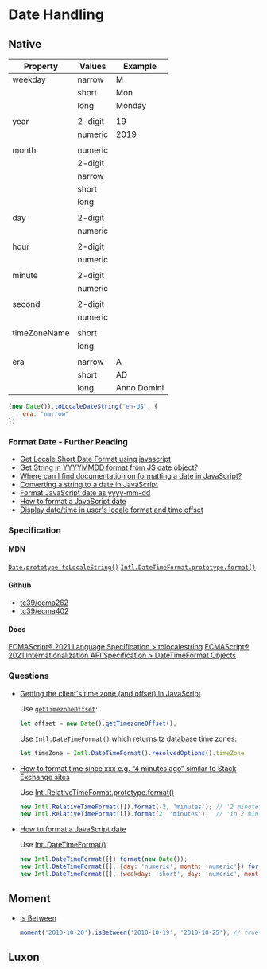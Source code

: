 # Date Handling

## Native


| Property     | Values  | Example     |
| ------------ | ------- | ----------- |
| weekday      | narrow  | M           |
|              | short   | Mon         |
|              | long    | Monday      |
|              |         |             |
| year         | 2-digit | 19          |
|              | numeric | 2019        |
|              |         |             |
| month        | numeric |             |
|              | 2-digit |             |
|              | narrow  |             |
|              | short   |             |
|              | long    |             |
|              |         |             |
| day          | 2-digit |             |
|              | numeric |             |
|              |         |             |
| hour         | 2-digit |             |
|              | numeric |             |
|              |         |             |
| minute       | 2-digit |             |
|              | numeric |             |
|              |         |             |
| second       | 2-digit |             |
|              | numeric |             |
|              |         |             |
| timeZoneName | short   |             |
|              | long    |             |
|              |         |             |
| era          | narrow  | A           |
|              | short   | AD          |
|              | long    | Anno Domini |

```js
(new Date()).toLocaleDateString("en-US", {
    era: "narrow"
})
```

### Format Date - Further Reading

* [Get Locale Short Date Format using javascript](https://stackoverflow.com/q/2388115/1366033)
* [Get String in YYYYMMDD format from JS date object?](https://stackoverflow.com/q/3066586/1366033)
* [Where can I find documentation on formatting a date in JavaScript?](https://stackoverflow.com/q/1056728/1366033)
* [Converting a string to a date in JavaScript](https://stackoverflow.com/q/5619202/1366033)
* [Format JavaScript date as yyyy-mm-dd](https://stackoverflow.com/q/23593052/1366033)
* [How to format a JavaScript date](https://stackoverflow.com/q/3552461/1366033)
* [Display date/time in user's locale format and time offset](https://stackoverflow.com/q/85116/1366033)

### Specification

#### MDN

[`Date.prototype.toLocaleString()`](https://developer.mozilla.org/en-US/docs/Web/JavaScript/Reference/Global_Objects/Date/toLocaleString)
[`Intl.DateTimeFormat.prototype.format()`](https://developer.mozilla.org/en-US/docs/Web/JavaScript/Reference/Global_Objects/Intl/DateTimeFormat/format)

#### Github

* [tc39/ecma262](https://github.com/tc39/ecma262)
* [tc39/ecma402](https://github.com/tc39/ecma402)

#### Docs

[ECMAScript® 2021 Language Specification > tolocalestring](https://tc39.es/ecma262/#sec-date.prototype.tolocalestring)
[ECMAScript® 2021 Internationalization API Specification > DateTimeFormat Objects](https://tc39.es/ecma402/#datetimeformat-objects)

### Questions

* [Getting the client's time zone (and offset) in JavaScript](https://stackoverflow.com/q/1091372/1366033)


    Use [`getTimezoneOffset`](https://developer.mozilla.org/en-US/docs/Web/JavaScript/Reference/Global_Objects/Date/getTimezoneOffset):

    ```js
    let offset = new Date().getTimezoneOffset();
    ```

    Use [`Intl.DateTimeFormat()`](https://developer.mozilla.org/en-US/docs/Web/JavaScript/Reference/Global_Objects/Intl/DateTimeFormat/DateTimeFormat) which returns [tz database time zones](https://en.wikipedia.org/wiki/List_of_tz_database_time_zones):

    ```js
    let timeZone = Intl.DateTimeFormat().resolvedOptions().timeZone
    ```

* [How to format time since xxx e.g. “4 minutes ago” similar to Stack Exchange sites](https://stackoverflow.com/q/3177836/1366033)

   Use [Intl.RelativeTimeFormat.prototype.format()](https://developer.mozilla.org/en-US/docs/Web/JavaScript/Reference/Global_Objects/Intl/RelativeTimeFormat/format)

    ```js
    new Intl.RelativeTimeFormat([]).format(-2, 'minutes'); // '2 minutes ago'
    new Intl.RelativeTimeFormat([]).format(2, 'minutes');  // 'in 2 minutes'
    ```

* [How to format a JavaScript date](https://stackoverflow.com/q/3552461/1366033)

    Use [Intl.DateTimeFormat()](https://developer.mozilla.org/en-US/docs/Web/JavaScript/Reference/Global_Objects/Intl/DateTimeFormat/DateTimeFormat)

    ```js
    new Intl.DateTimeFormat([]).format(new Date());                                                       //'12/8/2021'
    new Intl.DateTimeFormat([], {day: 'numeric', month: 'numeric'}).format(new Date());                   // '12/8'
    new Intl.DateTimeFormat([], {weekday: 'short', day: 'numeric', month: 'numeric'}).format(new Date()); // 'Wed, 12/8'
    ```

## Moment

* [Is Between](https://momentjscom.readthedocs.io/en/latest/moment/05-query/06-is-between/)

    ```js
    moment('2010-10-20').isBetween('2010-10-19', '2010-10-25'); // true
    ```

## Luxon
